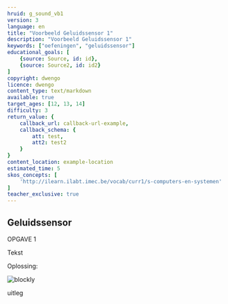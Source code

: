 ```yaml
---
hruid: g_sound_vb1
version: 3
language: en
title: "Voorbeeld Geluidssensor 1"
description: "Voorbeeld Geluidssensor 1"
keywords: ["oefeningen", "geluidssensor"]
educational_goals: [
    {source: Source, id: id}, 
    {source: Source2, id: id2}
]
copyright: dwengo
licence: dwengo
content_type: text/markdown
available: true
target_ages: [12, 13, 14]
difficulty: 3
return_value: {
    callback_url: callback-url-example,
    callback_schema: {
        att: test,
        att2: test2
    }
}
content_location: example-location
estimated_time: 5
skos_concepts: [
    'http://ilearn.ilabt.imec.be/vocab/curr1/s-computers-en-systemen'
]
teacher_exclusive: true
---
```

## Geluidssensor

OPGAVE 1

Tekst

Oplossing:  

![blockly](@learning-object/matrix_m1/en/3)

<div class="alert alert-box alert-success">
uitleg
</div>